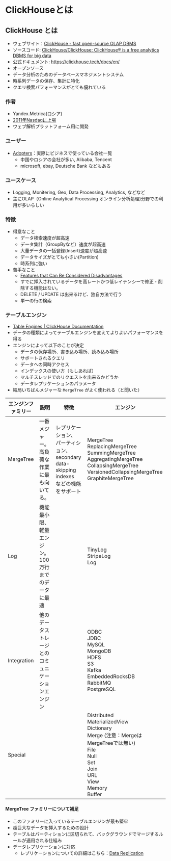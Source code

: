 # ClickHouseとは



## ClickHouse とは
- ウェブサイト：[ClickHouse - fast open-source OLAP DBMS](https://clickhouse.tech/)
- ソースコード: [ClickHouse/ClickHouse: ClickHouse® is a free analytics DBMS for big data](https://github.com/ClickHouse/ClickHouse)
- 公式ドキュメント: https://clickhouse.tech/docs/en/
- オープンソース
- データ分析のためのデータベースマネジメントシステム
- 時系列データの保存、集計に特化
- クエリ検索パフォーマンスがとても優れている

### 作者
- Yandex.Metrica(ロシア)
- [2011年Nasdaqに上場](https://finance.yahoo.com/quote/YNDX/)
- ウェブ解析プラットフォーム用に開発
 
### ユーザー
- [Adopters](https://clickhouse.tech/docs/en/introduction/adopters/)：実際にビジネスで使っている会社一覧
    - 中国やロシアの会社が多い, Alibaba, Tencent
    - microsoft, ebay, Deutsche Bank などもある
### ユースケース
- Logging, Monitering, Geo, Data Processing, Analytics, などなど
- 主にOLAP（Online Analytical Processing オンライン分析処理)分野での利用が多いらしい

### 特徴
- 得意なこと
    - データ検索速度が超高速
    - データ集計（GroupByなど）速度が超高速
    - 大量データの一括登録(Insert)速度が超高速
    - データサイズがとても小さい(Partition)
    - 時系列に強い
- 苦手なこと
    - [Features that Can Be Considered Disadvantages](https://clickhouse.tech/docs/en/introduction/distinctive-features/#clickhouse-features-that-can-be-considered-disadvantages)
    - すでに挿入されているデータを高レートかつ低レイテンシーで修正・削除する機能はない。
    - DELETE / UPDATE は出来るけど、独自方法で行う
    - 単一の行の検索


### テーブルエンジン
- [Table Engines | ClickHouse Documentation](https://clickhouse.tech/docs/en/engines/table-engines/)
- データの種類によってテーブルエンジンを変えてよりよいパフォーマンスを得る
- エンジンによって以下のことが決定
    - データの保存場所、書き込み場所、読み込み場所
    - サポートされるクエリ
    - データへの同時アクセス
    - インデックスの使い方（もしあれば）
    - マルチスレッドでのリクエストを出来るかどうか
    - データレプリケーションのパラメータ
- 結局いちばんメジャーな `MergeTree` がよく使われる（と聞いた）


エンジンファミリー|説明|特徴|エンジン
---|---|---|---
MergeTree|一番メジャー。<br>高負荷な作業に最も向いてる。|レプリケーション、<br>パーティション、<br>secondary data-skipping indexes<br>などの機能をサポート|MergeTree<br> ReplacingMergeTree<br> SummingMergeTree<br> AggregatingMergeTree<br> CollapsingMergeTree<br> VersionedCollapsingMergeTree<br> GraphiteMergeTree
Log|機能最小限、軽量エンジン。<br>100万行までのデータに最適||TinyLog<br> StripeLog<br> Log
Integration |他のデータストレージとの<br>コミュニケーションエンジン||ODBC<br> JDBC<br> MySQL<br> MongoDB<br> HDFS<br> S3<br> Kafka<br> EmbeddedRocksDB<br> RabbitMQ<br> PostgreSQL
Special|||Distributed<br> MaterializedView<br> Dictionary<br> Merge (注意：MergeはMergeTreeでは無い)<br> File<br> Null<br> Set<br> Join<br> URL<br> View<br> Memory<br> Buffer


#### MergeTree ファミリーについて補足
- このファミリーに入っているテーブルエンジンが最も堅牢
- 超巨大なデータを挿入するための設計
- テーブルはパーティションに区切られて、バックグラウンドでマージするルールが適用される仕組み
- データレプリケーションに対応
    - レプリケーションについての詳細はこちら：[Data Replication ](https://clickhouse.tech/docs/en/engines/table-engines/mergetree-family/replication/) 
